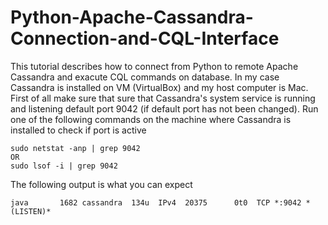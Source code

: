 # Python-Apache-Cassandra-Connection-and-CQL-Interface

This tutorial describes how to connect from Python to remote Apache Cassandra and exacute CQL commands on database. In my case Cassandra is installed on VM (VirtualBox) and my host computer is Mac. 
First of all make sure that sure that Cassandra's system service is running and listening default port 9042 (if default port has not been changed). Run one of the following commands on the machine where Cassandra is installed to check if port is active 
```
sudo netstat -anp | grep 9042
OR
sudo lsof -i | grep 9042 
```
The following output is what you can expect
```
java       1682 cassandra  134u  IPv4  20375      0t0  TCP *:9042 *(LISTEN)*
```
